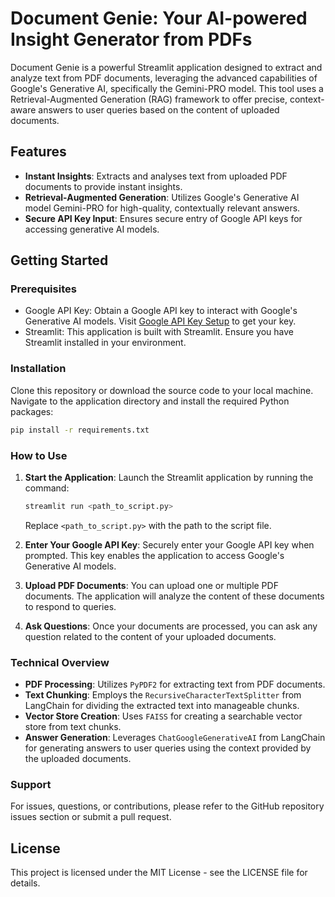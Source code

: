 # Document Genie: Your AI-powered Insight Generator from PDFs

Document Genie is a powerful Streamlit application designed to extract and analyze text from PDF documents, leveraging the advanced capabilities of Google's Generative AI, specifically the Gemini-PRO model. This tool uses a Retrieval-Augmented Generation (RAG) framework to offer precise, context-aware answers to user queries based on the content of uploaded documents.

## Features

- **Instant Insights**: Extracts and analyses text from uploaded PDF documents to provide instant insights.
- **Retrieval-Augmented Generation**: Utilizes Google's Generative AI model Gemini-PRO for high-quality, contextually relevant answers.
- **Secure API Key Input**: Ensures secure entry of Google API keys for accessing generative AI models.

## Getting Started

### Prerequisites

- Google API Key: Obtain a Google API key to interact with Google's Generative AI models. Visit [Google API Key Setup](https://makersuite.google.com/app/apikey) to get your key.
- Streamlit: This application is built with Streamlit. Ensure you have Streamlit installed in your environment.

### Installation

Clone this repository or download the source code to your local machine. Navigate to the application directory and install the required Python packages:

```bash
pip install -r requirements.txt
```

### How to Use

1. **Start the Application**: Launch the Streamlit application by running the command:
    ```bash
    streamlit run <path_to_script.py>
    ```
    Replace `<path_to_script.py>` with the path to the script file.

2. **Enter Your Google API Key**: Securely enter your Google API key when prompted. This key enables the application to access Google's Generative AI models.

3. **Upload PDF Documents**: You can upload one or multiple PDF documents. The application will analyze the content of these documents to respond to queries.

4. **Ask Questions**: Once your documents are processed, you can ask any question related to the content of your uploaded documents.

### Technical Overview

- **PDF Processing**: Utilizes `PyPDF2` for extracting text from PDF documents.
- **Text Chunking**: Employs the `RecursiveCharacterTextSplitter` from LangChain for dividing the extracted text into manageable chunks.
- **Vector Store Creation**: Uses `FAISS` for creating a searchable vector store from text chunks.
- **Answer Generation**: Leverages `ChatGoogleGenerativeAI` from LangChain for generating answers to user queries using the context provided by the uploaded documents.


### Support

For issues, questions, or contributions, please refer to the GitHub repository issues section or submit a pull request.

## License

This project is licensed under the MIT License - see the LICENSE file for details.
